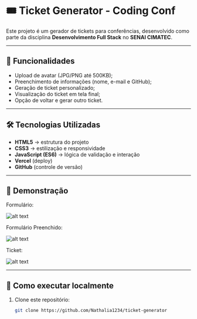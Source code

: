 # 🎟️ Ticket Generator - Coding Conf

Este projeto é um gerador de tickets para conferências, desenvolvido como parte da disciplina **Desenvolvimento Full Stack** no **SENAI CIMATEC**.

---

## 🚀 Funcionalidades

- Upload de avatar (JPG/PNG até 500KB);
- Preenchimento de informações (nome, e-mail e GitHub);
- Geração de ticket personalizado;
- Visualização do ticket em tela final;
- Opção de voltar e gerar outro ticket.

---

## 🛠️ Tecnologias Utilizadas

- **HTML5** → estrutura do projeto
- **CSS3** → estilização e responsividade
- **JavaScript (ES6)** → lógica de validação e interação
- **Vercel** (deploy)
- **GitHub** (controle de versão)

---

## 📸 Demonstração

Formulário:

![alt text](image.png)

Formulário Preenchido:

![alt text](image-1.png)

Ticket:

![alt text](image-2.png)

---

## 📂 Como executar localmente

1. Clone este repositório:
   ```bash
   git clone https://github.com/Nathalia1234/ticket-generator
   ```
